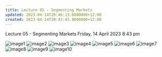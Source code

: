 ```yaml
---
title: Lecture 05 - Segmenting Markets
updated: 2023-04-14T20:46:13.0000000+12:00
created: 2023-04-14T20:43:43.0000000+12:00
---
```


Lecture 05 - Segmenting Markets
Friday, 14 April 2023
8:43 pm

![image1](../../../../resources/eb7fed27c5064deb9cd37310a1e82af7.png)
![image2](../../../../resources/addccea4361043079394f795df2c690f.png)
![image3](../../../../resources/67d2adb8361948c6af669526b2089fe3.png)
![image4](../../../../resources/bd1627174d07480caae4c6fdbf0a6998.png)
![image5](../../../../resources/73b1fa3c6299474fb36cf7d9202efa91.png)
![image6](../../../../resources/673074ec0ae346dda37f170602ca75d8.png)
![image7](../../../../resources/beea5a02c56941758c720b1fc37288f8.png)
![image8](../../../../resources/68597b6d509c4e9d96464b34f2b0fbc5.png)
![image9](../../../../resources/808bab80a75840fab10b189e70f15b15.png)
![image10](../../../../resources/80dfefb73ac0467c9343add1c5b27cbe.png)

